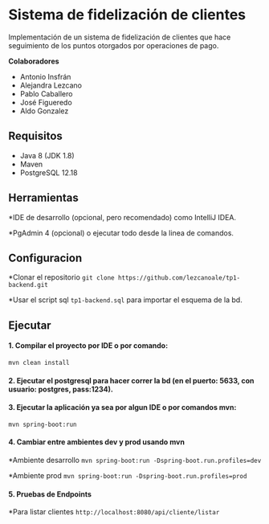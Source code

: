 # Sistema de fidelización de clientes

Implementación de un sistema de fidelización de clientes que hace seguimiento de los puntos otorgados por operaciones de pago.


**Colaboradores**

* Antonio Insfrán
* Alejandra Lezcano
* Pablo Caballero
* José Figueredo
* Aldo Gonzalez

## Requisitos
* Java 8 (JDK 1.8)
* Maven
* PostgreSQL 12.18

## Herramientas
*IDE de desarrollo (opcional, pero recomendado) como IntelliJ IDEA.

*PgAdmin 4 (opcional) o ejecutar todo desde la linea de comandos.

## Configuracion
*Clonar el repositorio
```git clone https://github.com/lezcanoale/tp1-backend.git```

*Usar el script sql ```tp1-backend.sql``` para importar el esquema de la bd.


## Ejecutar
#### 1. Compilar el proyecto por IDE o por comando:

```mvn clean install```
#### 2. Ejecutar el postgresql para hacer correr la bd (en el puerto: 5633, con usuario: postgres, pass:1234).


#### 3.  Ejecutar la aplicación ya sea por algun IDE o por comandos mvn:

```mvn spring-boot:run```

#### 4. Cambiar entre ambientes dev y prod usando mvn
*Ambiente desarrollo
```mvn spring-boot:run -Dspring-boot.run.profiles=dev```

*Ambiente prod
```mvn spring-boot:run -Dspring-boot.run.profiles=prod```

#### 5. Pruebas de Endpoints
*Para listar clientes 
  ```http://localhost:8080/api/cliente/listar```
  

